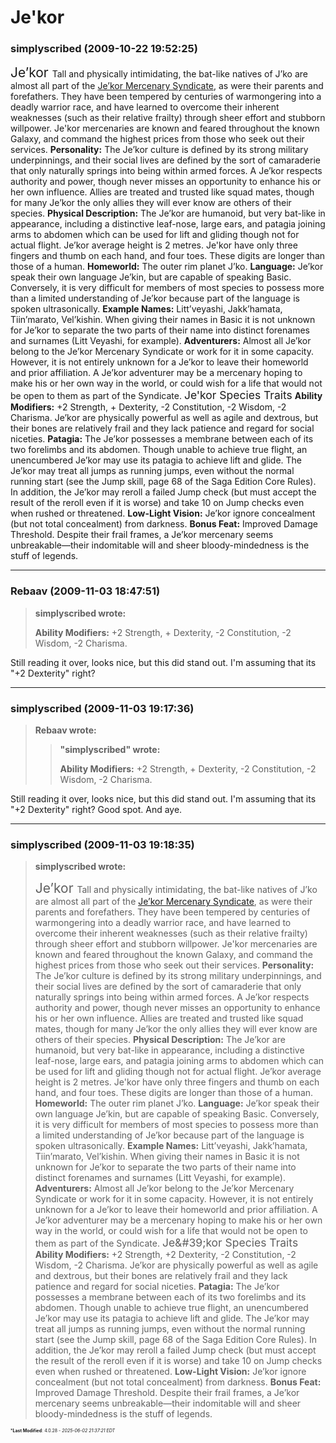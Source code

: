 # Je'kor

### **simplyscribed** (2009-10-22 19:52:25)

<span style="font-size: 1.50em;">Je’kor </span>
Tall and physically intimidating, the bat-like natives of J’ko are almost all part of the [Je’kor Mercenary Syndicate](http://galacticcampaigns.com/forum/viewtopic.php?p=43181#p43181 "http://galacticcampaigns.com/forum/viewtopic.php?p=43181#p43181"), as were their parents and forefathers. They have been tempered by centuries of warmongering into a deadly warrior race, and have learned to overcome their inherent weaknesses (such as their relative frailty) through sheer effort and stubborn willpower.
Je'kor mercenaries are known and feared throughout the known Galaxy, and command the highest prices from those who seek out their services.
**Personality:** The Je’kor culture is defined by its strong military underpinnings, and their social lives are defined by the sort of camaraderie that only naturally springs into being within armed forces. A Je’kor respects authority and power, though never misses an opportunity to enhance his or her own influence. Allies are treated and trusted like squad mates, though for many Je’kor the only allies they will ever know are others of their species.
**Physical Description:** The Je’kor are humanoid, but very bat-like in appearance, including a distinctive leaf-nose, large ears, and patagia joining arms to abdomen which can be used for lift and gliding though not for actual flight. Je’kor average height is 2 metres. Je'kor have only three fingers and thumb on each hand, and four toes. These digits are longer than those of a human.
**Homeworld:** The outer rim planet J’ko.
**Language:** Je’kor speak their own language Je’kin, but are capable of speaking Basic. Conversely, it is very difficult for members of most species to possess more than a limited understanding of Je’kor because part of the language is spoken ultrasonically.
**Example Names:** Litt’veyashi, Jakk’hamata, Tiin’marato, Vel’kishin. When giving their names in Basic it is not unknown for Je’kor to separate the two parts of their name into distinct forenames and surnames (Litt Veyashi, for example).
**Adventurers:** Almost all Je’kor belong to the Je’kor Mercenary Syndicate or work for it in some capacity. However, it is not entirely unknown for a Je’kor to leave their homeworld and prior affiliation. A Je’kor adventurer may be a mercenary hoping to make his or her own way in the world, or could wish for a life that would not be open to them as part of the Syndicate.
<span style="font-size: 1.25em;">Je&#39;kor Species Traits</span>
**Ability Modifiers:** +2 Strength, + Dexterity, -2 Constitution, -2 Wisdom, -2 Charisma. Je’kor are physically powerful as well as agile and dextrous, but their bones are relatively frail and they lack patience and regard for social niceties.
**Patagia:** The Je’kor possesses a membrane between each of its two forelimbs and its abdomen. Though unable to achieve true flight, an unencumbered Je’kor may use its patagia to achieve lift and glide. The Je’kor may treat all jumps as running jumps, even without the normal running start (see the Jump skill, page 68 of the Saga Edition Core Rules). In addition, the Je’kor may reroll a failed Jump check (but must accept the result of the reroll even if it is worse) and take 10 on Jump checks even when rushed or threatened.
**Low-Light Vision:** Je’kor ignore concealment (but not total concealment) from darkness.
 **Bonus Feat:** Improved Damage Threshold. Despite their frail frames, a Je’kor mercenary seems unbreakable—their indomitable will and sheer bloody-mindedness is the stuff of legends.

---

### **Rebaav** (2009-11-03 18:47:51)

> **simplyscribed wrote:**
>
> **Ability Modifiers:** +2 Strength, + Dexterity, -2 Constitution, -2 Wisdom, -2 Charisma.

Still reading it over, looks nice, but this did stand out. I'm assuming that its "+2 Dexterity" right?

---

### **simplyscribed** (2009-11-03 19:17:36)

> **Rebaav wrote:**
>
> > **&quot;simplyscribed&quot; wrote:**
> >
> > **Ability Modifiers:** +2 Strength, + Dexterity, -2 Constitution, -2 Wisdom, -2 Charisma.

Still reading it over, looks nice, but this did stand out. I'm assuming that its "+2 Dexterity" right?
Good spot. And aye.

---

### **simplyscribed** (2009-11-03 19:18:35)

> **simplyscribed wrote:**
>
> <span style="font-size: 1.50em;">Je’kor </span>
> Tall and physically intimidating, the bat-like natives of J’ko are almost all part of the [Je’kor Mercenary Syndicate](http://galacticcampaigns.com/forum/viewtopic.php?p=43181#p43181 "http://galacticcampaigns.com/forum/viewtopic.php?p=43181#p43181"), as were their parents and forefathers. They have been tempered by centuries of warmongering into a deadly warrior race, and have learned to overcome their inherent weaknesses (such as their relative frailty) through sheer effort and stubborn willpower.
> Je&#39;kor mercenaries are known and feared throughout the known Galaxy, and command the highest prices from those who seek out their services.
> **Personality:** The Je’kor culture is defined by its strong military underpinnings, and their social lives are defined by the sort of camaraderie that only naturally springs into being within armed forces. A Je’kor respects authority and power, though never misses an opportunity to enhance his or her own influence. Allies are treated and trusted like squad mates, though for many Je’kor the only allies they will ever know are others of their species.
> **Physical Description:** The Je’kor are humanoid, but very bat-like in appearance, including a distinctive leaf-nose, large ears, and patagia joining arms to abdomen which can be used for lift and gliding though not for actual flight. Je’kor average height is 2 metres. Je&#39;kor have only three fingers and thumb on each hand, and four toes. These digits are longer than those of a human.
> **Homeworld:** The outer rim planet J’ko.
> **Language:** Je’kor speak their own language Je’kin, but are capable of speaking Basic. Conversely, it is very difficult for members of most species to possess more than a limited understanding of Je’kor because part of the language is spoken ultrasonically.
> **Example Names:** Litt’veyashi, Jakk’hamata, Tiin’marato, Vel’kishin. When giving their names in Basic it is not unknown for Je’kor to separate the two parts of their name into distinct forenames and surnames (Litt Veyashi, for example).
> **Adventurers:** Almost all Je’kor belong to the Je’kor Mercenary Syndicate or work for it in some capacity. However, it is not entirely unknown for a Je’kor to leave their homeworld and prior affiliation. A Je’kor adventurer may be a mercenary hoping to make his or her own way in the world, or could wish for a life that would not be open to them as part of the Syndicate.
> <span style="font-size: 1.25em;">Je&amp;#39;kor Species Traits</span>
> **Ability Modifiers:** +2 Strength, +2 Dexterity, -2 Constitution, -2 Wisdom, -2 Charisma. Je’kor are physically powerful as well as agile and dextrous, but their bones are relatively frail and they lack patience and regard for social niceties.
> **Patagia:** The Je’kor possesses a membrane between each of its two forelimbs and its abdomen. Though unable to achieve true flight, an unencumbered Je’kor may use its patagia to achieve lift and glide. The Je’kor may treat all jumps as running jumps, even without the normal running start (see the Jump skill, page 68 of the Saga Edition Core Rules). In addition, the Je’kor may reroll a failed Jump check (but must accept the result of the reroll even if it is worse) and take 10 on Jump checks even when rushed or threatened.
> **Low-Light Vision:** Je’kor ignore concealment (but not total concealment) from darkness.
>  **Bonus Feat:** Improved Damage Threshold. Despite their frail frames, a Je’kor mercenary seems unbreakable—their indomitable will and sheer bloody-mindedness is the stuff of legends.



<span style="font-size: 0.5em;">***Last Modified**: 4.0.28 - *2025-06-02 21:37:21 EDT*</span>